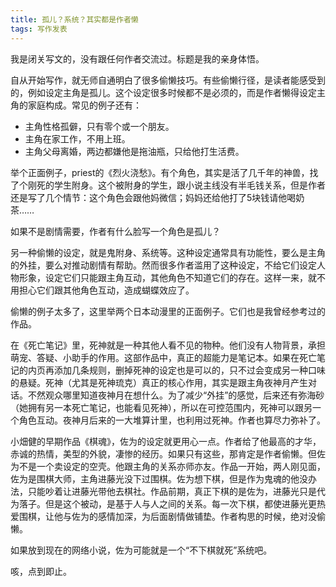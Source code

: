 ```yaml
---
title: 孤儿？系统？其实都是作者懒
tags: 写作发表
---
```


我是闭关写文的，没有跟任何作者交流过。标题是我的亲身体悟。

自从开始写作，就无师自通明白了很多偷懒技巧。有些偷懒行径，是读者能感受到的，例如设定主角是孤儿。这个设定很多时候都不是必须的，而是作者懒得设定主角的家庭构成。常见的例子还有：
- 主角性格孤僻，只有零个或一个朋友。
- 主角在家工作，不用上班。
- 主角父母离婚，两边都嫌他是拖油瓶，只给他打生活费。
<!--more-->

举个正面例子，priest的《烈火浇愁》。有个角色，其实是活了几千年的神兽，找了个刚死的学生附身。这个被附身的学生，跟小说主线没有半毛钱关系，但是作者还是写了几个情节：这个角色会跟他妈微信；妈妈还给他打了5块钱请他喝奶茶……

如果不是剧情需要，作者有什么脸写一个角色是孤儿？

另一种偷懒的设定，就是鬼附身、系统等。这种设定通常具有功能性，要么是主角的外挂，要么对推动剧情有帮助。然而很多作者滥用了这种设定，不给它们设定人物形象，设定它们只能跟主角互动，其他角色不知道它们的存在。这样一来，就不用担心它们跟其他角色互动，造成蝴蝶效应了。

偷懒的例子太多了，这里举两个日本动漫里的正面例子。它们也是我曾经参考过的作品。

在《死亡笔记》里，死神就是一种其他人看不见的物种。他们没有人物背景，承担萌宠、答疑、小助手的作用。这部作品中，真正的超能力是笔记本。如果在死亡笔记的内页再添加几条规则，删掉死神的设定也是可以的，只不过会变成另一种口味的悬疑。死神（尤其是死神琉克）真正的核心作用，其实是跟主角夜神月产生对话。不然观众哪里知道夜神月在想什么。为了减少“外挂”的感觉，后来还有弥海砂（她拥有另一本死亡笔记，也能看见死神），所以在可控范围内，死神可以跟另一个角色互动。夜神月后来的一大堆算计里，也利用过死神。作者也算尽力弥补了。

小畑健的早期作品《棋魂》，佐为的设定就更用心一点。作者给了他最高的才华，赤诚的热情，美型的外貌，凄惨的经历。如果只有这些，那肯定是作者偷懒。但佐为不是一个卖设定的空壳。他跟主角的关系亦师亦友。作品一开始，两人刚见面，佐为是围棋大师，主角进藤光没下过围棋。佐为想下棋，但是作为鬼魂的他没办法，只能吵着让进藤光带他去棋社。作品前期，真正下棋的是佐为，进藤光只是代为落子。但是这个被动，是基于人与人之间的关系。每一次下棋，都使进藤光更热爱围棋，让他与佐为的感情加深，为后面剧情做铺垫。作者构思的时候，绝对没偷懒。

如果放到现在的网络小说，佐为可能就是一个“不下棋就死”系统吧。

咳，点到即止。
